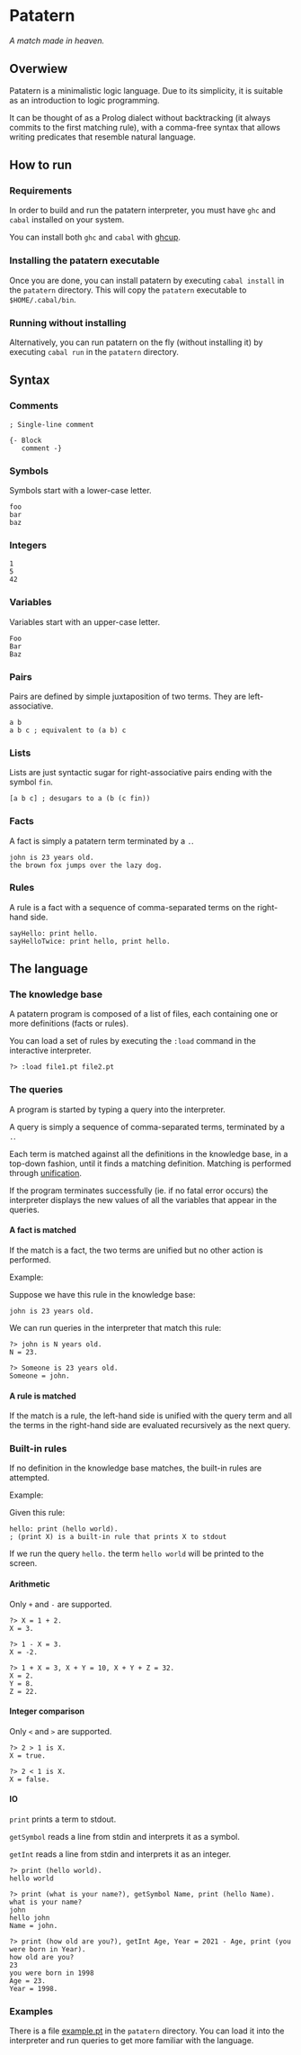 # Patatern

_A match made in heaven._

## Overwiew

Patatern is a minimalistic logic language.
Due to its simplicity, it is suitable as an introduction to logic programming.

It can be thought of as a Prolog dialect without backtracking
(it always commits to the first matching rule),
with a comma-free syntax that allows writing predicates that resemble natural language.

## How to run

### Requirements

In order to build and run the patatern interpreter,
you must have `ghc` and `cabal` installed on your system.

You can install both `ghc` and `cabal` with [ghcup](https://www.haskell.org/ghcup/).

### Installing the patatern executable

Once you are done, you can install patatern by executing `cabal install`
in the `patatern` directory.
This will copy the `patatern` executable to `$HOME/.cabal/bin`.

### Running without installing

Alternatively, you can run patatern on the fly (without installing it)
by executing `cabal run` in the `patatern` directory.

## Syntax

### Comments

```
; Single-line comment

{- Block
   comment -}
```

### Symbols

Symbols start with a lower-case letter.

```
foo
bar
baz
```

### Integers

```
1
5
42
```

### Variables

Variables start with an upper-case letter.

```
Foo
Bar
Baz
```

### Pairs

Pairs are defined by simple juxtaposition of two terms.
They are left-associative.

```
a b
a b c ; equivalent to (a b) c
```

### Lists

Lists are just syntactic sugar for right-associative pairs
ending with the symbol `fin`.

```
[a b c] ; desugars to a (b (c fin))
```

### Facts

A fact is simply a patatern term terminated by a `.`.

```
john is 23 years old.
the brown fox jumps over the lazy dog.
```

### Rules

A rule is a fact with a sequence of comma-separated terms
on the right-hand side.

```
sayHello: print hello.
sayHelloTwice: print hello, print hello.
```

## The language

### The knowledge base

A patatern program is composed of a list of files,
each containing one or more definitions (facts or rules).

You can load a set of rules by executing the `:load` command
in the interactive interpreter.

```
?> :load file1.pt file2.pt
```

### The queries

A program is started by typing a query into the interpreter.

A query is simply a sequence of comma-separated terms,
terminated by a `.`.

Each term is matched against all the definitions in the knowledge base,
in a top-down fashion, until it finds a matching definition.
Matching is performed through [unification](https://en.wikipedia.org/wiki/Unification_(computer_science)).

If the program terminates successfully (ie. if no fatal error occurs)
the interpreter displays the new values of all the variables that appear in
the queries.

#### A fact is matched

If the match is a fact, the two terms are unified
but no other action is performed.

Example:

Suppose we have this rule in the knowledge base:

```
john is 23 years old.
```

We can run queries in the interpreter that match this rule:

```
?> john is N years old.
N = 23.

?> Someone is 23 years old.
Someone = john.
```

#### A rule is matched

If the match is a rule, the left-hand side is unified with the query term
and all the terms in the right-hand side are evaluated recursively as the next query.

### Built-in rules

If no definition in the knowledge base matches,
the built-in rules are attempted.

Example:

Given this rule:

```
hello: print (hello world).
; (print X) is a built-in rule that prints X to stdout
```

If we run the query `hello.` the term `hello world` will be printed
to the screen.

#### Arithmetic

Only `+` and `-` are supported.

```
?> X = 1 + 2.
X = 3.

?> 1 - X = 3.
X = -2.

?> 1 + X = 3, X + Y = 10, X + Y + Z = 32.
X = 2.
Y = 8.
Z = 22.
```

#### Integer comparison

Only `<` and `>` are supported.

```
?> 2 > 1 is X.
X = true.

?> 2 < 1 is X.
X = false.
```

#### IO

`print` prints a term to stdout.

`getSymbol` reads a line from stdin and interprets it as a symbol.

`getInt` reads a line from stdin and interprets it as an integer.

```
?> print (hello world).
hello world

?> print (what is your name?), getSymbol Name, print (hello Name).
what is your name?
john
hello john
Name = john.

?> print (how old are you?), getInt Age, Year = 2021 - Age, print (you were born in Year).
how old are you?
23
you were born in 1998
Age = 23.
Year = 1998.
```

### Examples

There is a file [example.pt](./example.pt) in the `patatern` directory.
You can load it into the interpreter and run queries
to get more familiar with the language.
